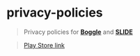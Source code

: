 # privacy-policies

> Privacy policies for [**Boggle**](https://dhruvnps.github.io/privacy-policies/boggle.html) and [**SLIDE**](https://dhruvnps.github.io/privacy-policies/slide.html)

> [Play Store link](https://play.google.com/store/apps/developer?id=dnpstudios)
